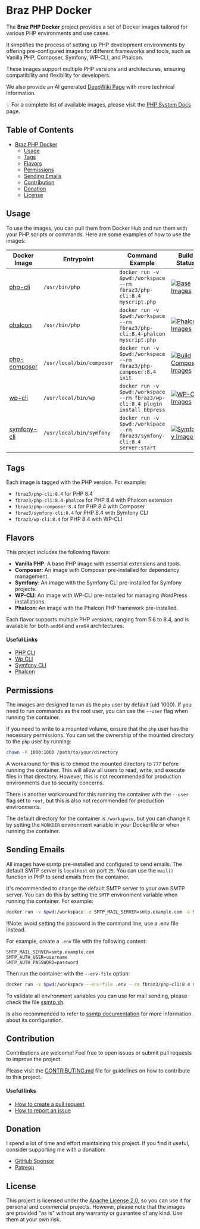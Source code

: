# Braz PHP Docker

The **Braz PHP Docker** project provides a set of Docker images tailored for various PHP environments and use cases.

It simplifies the process of setting up PHP development environments by offering pre-configured images for different frameworks and tools, such as Vanilla PHP, Composer, Symfony, WP-CLI, and Phalcon.

These images support multiple PHP versions and architectures, ensuring compatibility and flexibility for developers.

We also provide an AI generated [DeepWiki Page](https://deepwiki.com/fbraz3/php-base-docker) with more technical information.

💡 For a complete list of available images, please visit the [PHP System Docs](https://github.com/fbraz3/php-system-docs) page.

## Table of Contents

- [Braz PHP Docker](#braz-php-docker)
  - [Usage](#usage)
  - [Tags](#tags)
  - [Flavors](#flavors)
  - [Permissions](#permissions)
  - [Sending Emails](#sending-emails)
  - [Contribution](#contribution)
  - [Donation](#donation)
  - [License](#license)

## Usage

To use the images, you can pull them from Docker Hub and run them with your PHP scripts or commands. Here are some examples of how to use the images:

| Docker Image                                                 | Entrypoint                | Command Example                                                               | Build Status                                                                                                                                                                                           |
|--------------------------------------------------------------|---------------------------|-------------------------------------------------------------------------------|--------------------------------------------------------------------------------------------------------------------------------------------------------------------------------------------------------|
| [php-cli](https://hub.docker.com/r/fbraz3/php-cli)           | `/usr/bin/php`            | `docker run -v $pwd:/workspace --rm fbraz3/php-cli:8.4 myscript.php`          | [![Base Images](https://github.com/fbraz3/php-base-docker/actions/workflows/base-images.yml/badge.svg)](https://github.com/fbraz3/php-base-docker/actions/workflows/base-images.yml)                   |
| [phalcon](https://hub.docker.com/r/fbraz3/php-cli)           | `/usr/bin/php`            | `docker run -v $pwd:/workspace --rm fbraz3/php-cli:8.4-phalcon myscript.php`  | [![Phalcon Images](https://github.com/fbraz3/php-base-docker/actions/workflows/phalcon-images.yml/badge.svg)](https://github.com/fbraz3/php-base-docker/actions/workflows/phalcon-images.yml)          |
| [php-composer](https://hub.docker.com/r/fbraz3/php-composer) | `/usr/local/bin/composer` | `docker run -v $pwd:/workspace --rm fbraz3/php-composer:8.4 init`             | [![Build Composer Images](https://github.com/fbraz3/php-base-docker/actions/workflows/composer-images.yml/badge.svg)](https://github.com/fbraz3/php-base-docker/actions/workflows/composer-images.yml) |
| [wp-cli](https://hub.docker.com/r/fbraz3/wp-cli)             | `/usr/local/bin/wp`       | `docker run -v $pwd:/workspace --rm fbraz3/wp-cli:8.4 plugin install bbpress` | [![WP-Cli Images](https://github.com/fbraz3/php-base-docker/actions/workflows/wp-cli-images.yml/badge.svg)](https://github.com/fbraz3/php-base-docker/actions/workflows/wp-cli-images.yml)             |
| [symfony-cli](https://hub.docker.com/r/fbraz3/symfony-cli)   | `/usr/local/bin/symfony`  | `docker run -v $pwd:/workspace --rm fbraz3/symfony-cli:8.4 server:start`      | [![Symfony Images](https://github.com/fbraz3/php-base-docker/actions/workflows/symfony-images.yml/badge.svg)](https://github.com/fbraz3/php-base-docker/actions/workflows/symfony-images.yml)          |

## Tags

Each image is tagged with the PHP version. For example:
- `fbraz3/php-cli:8.4` for PHP 8.4
- `fbraz3/php-cli:8.4-phalcon` for PHP 8.4 with Phalcon extension
- `fbraz3/php-composer:8.4` for PHP 8.4 with Composer
- `fbraz3/symfony-cli:8.4` for PHP 8.4 with Symfony CLI
- `fbraz3/wp-cli:8.4` for PHP 8.4 with WP-CLI

## Flavors

This project includes the following flavors:

- **Vanilla PHP**: A base PHP image with essential extensions and tools.
- **Composer**: An image with Composer pre-installed for dependency management.
- **Symfony**: An image with the Symfony CLI pre-installed for Symfony projects.
- **WP-CLI**: An image with WP-CLI pre-installed for managing WordPress installations.
- **Phalcon**: An image with the Phalcon PHP framework pre-installed.

Each flavor supports multiple PHP versions, ranging from 5.6 to 8.4, and is available for both `amd64` and `arm64` architectures.

#### Useful Links
- [PHP CLI](https://www.php.net/manual/en/features.commandline.php)
- [Wp CLI](https://wp-cli.org/)
- [Symfony CLI](https://symfony.com/download)
- [Phalcon](https://phalcon.io/)

## Permissions

The images are designed to run as the `php` user by default (uid 1000). If you need to run commands as the root user, you can use the `--user` flag when running the container.

If you need to write to a mounted volume, ensure that the `php` user has the necessary permissions. You can set the ownership of the mounted directory to the `php` user by running:

```sh
chown -R 1000:1000 /path/to/your/directory
```

A workaround for this is to chmod the mounted directory to `777` before running the container. This will allow all users to read, write, and execute files in that directory. However, this is not recommended for production environments due to security concerns.

There is another workaround for this running the container with the `--user` flag set to `root`, but this is also not recommended for production environments.

The default directory for the container is `/workspace`, but you can change it by setting the `WORKDIR` environment variable in your Dockerfile or when running the container.

## Sending Emails

All images have ssmtp pre-installed and configured to send emails. The default SMTP server is `localhost` on port `25`. You can use the `mail()` function in PHP to send emails from the container.

It's recommended to change the default SMTP server to your own SMTP server. You can do this by setting the `SMTP` environment variable when running the container. For example:

```sh
docker run -v $pwd:/workspace -e SMTP_MAIL_SERVER=smtp.example.com -e SMTP_AUTH_USER=username -e SMTP_AUTH_PASSWORD=password --rm fbraz3/php-cli:8.4 mail_sending.php
```

‼️Note: avoid setting the password in the command line, use a .env file instead.

For example, create a `.env` file with the following content:

```env
SMTP_MAIL_SERVER=smtp.example.com
SMTP_AUTH_USER=username
SMTP_AUTH_PASSWORD=password
```

Then run the container with the `--env-file` option:

```sh
docker run -v $pwd:/workspace --env-file .env --rm fbraz3/php-cli:8.4 mail_sending.php
```

To validate all environment variables you can use for mail sending, please check the file [ssmtp.sh](./assets/startup/ssmtp.sh).

Is also recommended to refer to [ssmtp documentation](https://wiki.archlinux.org/title/SSMTP) for more information about its configuration.

## Contribution

Contributions are welcome! Feel free to open issues or submit pull requests to improve the project.

Please visit the [CONTRIBUTING.md](CONTRIBUTING.md) file for guidelines on how to contribute to this project.

#### Useful links
- [How to create a pull request](https://docs.github.com/pt/pull-requests/collaborating-with-pull-requests/proposing-changes-to-your-work-with-pull-requests/creating-a-pull-request)
- [How to report an issue](https://docs.github.com/pt/issues/tracking-your-work-with-issues/creating-an-issue)

## Donation

I spend a lot of time and effort maintaining this project. If you find it useful, consider supporting me with a donation:
- [GitHub Sponsor](https://github.com/sponsors/fbraz3)
- [Patreon](https://www.patreon.com/fbraz3)

## License

This project is licensed under the [Apache License 2.0](LICENSE), so you can use it for personal and commercial projects. However, please note that the images are provided "as is" without any warranty or guarantee of any kind. Use them at your own risk.

